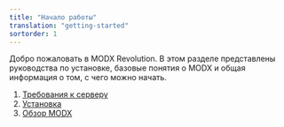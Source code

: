 ```yaml
---
title: "Начало работы"
translation: "getting-started"
sortorder: 1
---
```


Добро пожаловать в MODX Revolution. В этом разделе представлены руководства по установке, базовые понятия о MODX и общая информация о том, с чего можно начать.

1. [Требования к серверу](getting-started/server-requirements)
2. [Установка](getting-started/installation)
3. [Обзор MODX](getting-started/what-is-modx)
